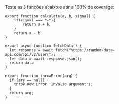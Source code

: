 Teste as 3 funções abaixo e atinja 100% de coverage:

```
export function calculate(a, b, signal) {
    if(signal === "+"){
        return a + b;
    }
    return a - b
}
```

```
export async function fetchData() {
  let response = await fetch("https://random-data-api.com/api/v2/users");
  let data = await response.json();
  return data
}
```

```
export function throwError(arg) {
  if (arg == null) {
    throw new Error('Invalid argument');
  }
  return arg;
}
```
